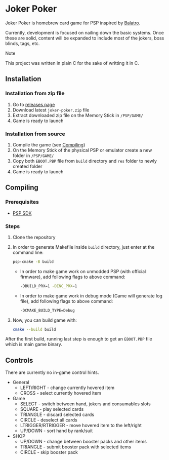 # Joker Poker

Joker Poker is homebrew card game for PSP inspired by [Balatro](https://www.playbalatro.com).

Currently, development is focused on nailing down the basic systems.
Once these are solid, content will be expanded to include most of the jokers, boss blinds, tags, etc.

> [!NOTE]
> This project was written in plain C for the sake of writting it in C.

## Installation

### Installation from zip file

1. Go to [releases page](https://github.com/kwerenta/joker-poker/releases)
1. Download latest `joker-poker.zip` file
1. Extract downloaded zip file on the Memory Stick in `/PSP/GAME/`
1. Game is ready to launch

### Installation from source

1. Compile the game (see [Compiling](#compiling))
1. On the Memory Stick of the physical PSP or emulator create a new folder in `/PSP/GAME/`
1. Copy both `EBOOT.PBP` file from `build` directory and `res` folder to newly created folder
1. Game is ready to launch

## Compiling

### Prerequisites

- [PSP SDK](https://pspdev.github.io)

### Steps

1. Clone the repository

2. In order to generate Makefile inside `build` directory, just enter at the command line:

   ```sh
   psp-cmake -B build
   ```

   - In order to make game work on unmodded PSP (with official firmware), add following flags to above command:

     ```sh
     -DBUILD_PRX=1 -DENC_PRX=1
     ```

   - In order to make game work in debug mode (Game will generate log file), add following flags to above command:
     ```sh
     -DCMAKE_BUILD_TYPE=Debug
     ```

3. Now, you can build game with:
   ```sh
   cmake --build build
   ```

After the first build, running last step is enough to get an `EBOOT.PBP` file which is main game binary.

## Controls

There are currently no in-game control hints.

- General
  - LEFT/RIGHT - change currently hovered item
  - CROSS - select currently hovered item
- Game
  - SELECT - switch between hand, jokers and consumables slots
  - SQUARE - play selected cards
  - TRIANGLE - discard selected cards
  - CIRCLE - deselect all cards
  - LTRIGGER/RTRIGGER - move hovered item to the left/right
  - UP/DOWN - sort hand by rank/suit
- SHOP
  - UP/DOWN - change between booster packs and other items
  - TRIANGLE - submit booster pack with selected items
  - CIRCLE - skip booster pack
